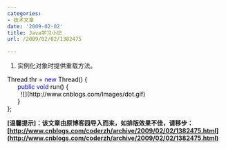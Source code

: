 ```yaml
---
categories:
- 技术文章
date: '2009-02-02'
title: Java学习小记
url: /2009/02/02/1382475

---
```



1. 实例化对象时提供重载方法。

<div class="cnblogs_code"><span style="color: #000000;">Thread&nbsp;thr&nbsp;</span><span style="color: #000000;">=</span><span style="color: #000000;">&nbsp;</span><span style="color: #0000ff;">new</span><span style="color: #000000;">&nbsp;Thread()&nbsp;{
<br />
&nbsp;&nbsp;&nbsp;&nbsp;&nbsp;&nbsp;</span><span style="color: #0000ff;">public</span><span style="color: #000000;">&nbsp;</span><span style="color: #0000ff;">void</span><span style="color: #000000;">&nbsp;run()&nbsp;{
<br />
&nbsp;&nbsp;&nbsp;&nbsp;&nbsp;&nbsp;&nbsp;&nbsp;![](http://www.cnblogs.com/Images/dot.gif)
<br />
&nbsp;&nbsp;&nbsp;&nbsp;&nbsp;&nbsp;}&nbsp;
<br />
};</span></div>

**[温馨提示]：该文章由原博客园导入而来，如排版效果不佳，请移步：[http://www.cnblogs.com/coderzh/archive/2009/02/02/1382475.html](http://www.cnblogs.com/coderzh/archive/2009/02/02/1382475.html)**